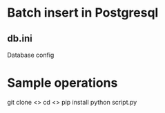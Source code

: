 # Batch insert in Postgresql

## db.ini

Database config

# Sample operations

git clone <>
cd <>
pip install
python script.py